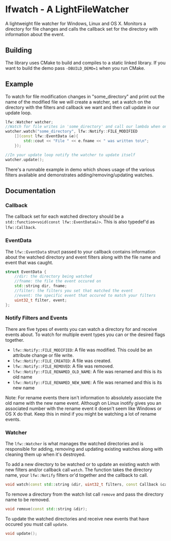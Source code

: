 lfwatch - A LightFileWatcher
=
A lightweight file watcher for Windows, Linux and OS X. Monitors a directory for file changes and calls
the callback set for the directory with information about the event.

Building
-
The library uses CMake to build and compiles to a static linked library. If you want to build the demo
pass `-DBUILD_DEMO=1` when you run CMake.

Example
-
To watch for file modification changes in "some_directory" and print out the name of the modified file we
will create a watcher, set a watch on the directory with the filters and callback we want and then call update
in our update loop.

```c++
lfw::Watcher watcher;
//Watch for file writes in 'some_directory' and call our lambda when one happens
watcher.watch("some_directory", lfw::Notify::FILE_MODIFIED
	[](const lfw::EventData &e){
		std::cout << "File " << e.fname << " was written to\n";
	});

//In your update loop notify the watcher to update itself
watcher.update();
```

There's a runnable example in demo which shows usage of the various filters available and
demonstrates adding/removing/updating watches.

Documentation
-
### Callback
The callback set for each watched directory should be a `std::function<void(const lfw::EventData&)>`. This is
also typedef'd as `lfw::Callback`.

### EventData
The `lfw::EventData` struct passed to your callback contains information about the watched directory and
event filters along with the file name and event that was caught.
```c++
struct EventData {
	//dir: the directory being watched
	//fname: the file the event occured on
	std::string dir, fname;
	//filter: the filters you set that matched the event
	//event: the specific event that occured to match your filters
	uint32_t filter, event;
};
```

### Notify Filters and Events
There are five types of events you can watch a directory for and receive events about. To watch for multiple event types
you can or the desired flags together.
- `lfw::Notify::FILE_MODIFIED`: A file was modified. This could be an attribute change or file write.
- `lfw::Notify::FILE_CREATED`: A file was created.
- `lfw::Notify::FILE_REMOVED`: A file was removed.
- `lfw::Notify::FILE_RENAMED_OLD_NAME`: A file was renamed and this is its old name
- `lfw::Notify::FILE_RENAMED_NEW_NAME`: A file was renamed and this is its new name

Note: For rename events there isn't information to absolutely associate the old name with the new name event. Although
on Linux inotify gives you an associated number with the rename event it doesn't seem like Windows or OS X do that.
Keep this in mind if you might be watching a lot of rename events.

### Watcher
The `lfw::Watcher` is what manages the watched directories and is responsible for adding, removing and updating existing
watches along with cleaning them up when it's destroyed.

To add a new directory to be watched or to update an existing watch with new filters and/or callback call `watch`.
The function takes the directory name, your `lfw::Notify` filters or'd together and the callback to call.
```c++
void watch(const std::string &dir, uint32_t filters, const Callback &callback);
```

To remove a directory from the watch list call `remove` and pass the directory name to be removed.
```c++
void remove(const std::string &dir);
```

To update the watched directories and receive new events that have occured you must call `update`.
```c++
void update();
```

